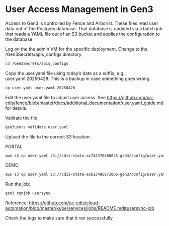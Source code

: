 # User Access Management in Gen3

Access to Gen3 is controlled by Fence and Arborist. These files read user data out of the Postgres database. That database is updated via a batch job that reads a YAML file out of an S3 bucket and applies the configuration to the database.

Log on the the admin VM for the specific deployment.
Change to the /Gen3Secrets/apis_configs directory.

```bash
cd /Gen3Secrets/apis_configs
```

Copy the user.yaml file using today’s date as a suffix, e.g.: user.yaml.20250428. This is a backup in case something goes wrong.

```bash
cp user.yaml user.yaml.20250428
```    

Edit the user.yaml file to adjust user access. See https://github.com/uc-cdis/fence/blob/master/docs/additional_documentation/user.yaml_guide.md for details.

Validate the file

```bash
gen3users validate user.yaml
```

Upload the file to the correct S3 location:

PORTAL
```bash
aws s3 cp user.yaml s3://cdis-state-ac742378880825-gen3/config/user.yaml
```

DEMO
```bash
aws s3 cp user.yaml s3://cdis-state-ac613495871066-gen3/config/user.yaml
```
Run the job:
```bash
gen3 runjob usersync
```
Reference: https://github.com/uc-cdis/cloud-automation/blob/master/kube/services/jobs/README.md#usersync-job

Check the logs to make sure that it ran successfully.
